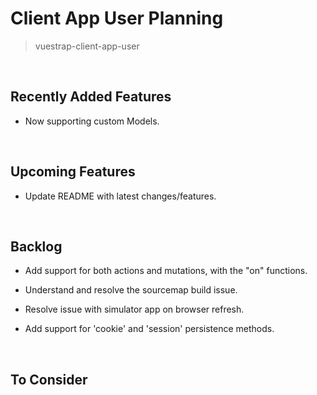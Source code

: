 # Client App User Planning

> vuestrap-client-app-user

<br />

## Recently Added Features

* Now supporting custom Models.

<br />

## Upcoming Features

* Update README with latest changes/features.

<br />

## Backlog

* Add support for both actions and mutations, with the "on" functions.

* Understand and resolve the sourcemap build issue.

* Resolve issue with simulator app on browser refresh.

* Add support for 'cookie' and 'session' persistence methods.

<br />

## To Consider
